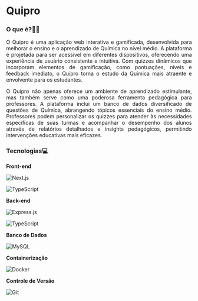 # Quipro

### O que é?👨‍🔬
<p align="justify">
 O Quipro é uma aplicação web interativa e gamificada, desenvolvida para melhorar o ensino e o aprendizado de Química no nível médio. A plataforma é projetada para ser acessível em diferentes dispositivos, oferecendo uma experiência de usuário consistente e intuitiva. Com quizzes dinâmicos que incorporam elementos de gamificação, como pontuações, níveis e feedback imediato, o Quipro torna o estudo da Química mais atraente e envolvente para os estudantes.
<p>
<p align="justify">
O Quipro não apenas oferece um ambiente de aprendizado estimulante, mas também serve como uma poderosa ferramenta pedagógica para professores. A plataforma inclui um banco de dados diversificado de questões de Química, abrangendo tópicos essenciais do ensino médio. Professores podem personalizar os quizzes para atender às necessidades específicas de suas turmas e acompanhar o desempenho dos alunos através de relatórios detalhados e insights pedagógicos, permitindo intervenções educativas mais eficazes.
<p>

### Tecnologias💻

**Front-end**

![Next.js](https://img.shields.io/badge/-Next.js-0070f3?logo=next.js&logoColor=white&style=flat)

![TypeScript](https://img.shields.io/badge/-TypeScript-3178C6?logo=typescript&logoColor=white&style=flat)

**Back-end**

![Express.js](https://img.shields.io/badge/-Express.js-4E4E4E?logo=express&logoColor=white&style=flat)

![TypeScript](https://img.shields.io/badge/-TypeScript-3178C6?logo=typescript&logoColor=white&style=flat)

**Banco de Dados**

![MySQL](https://img.shields.io/badge/-MySQL-4479A1?logo=mysql&logoColor=white&style=flat)

**Containerização**

![Docker](https://img.shields.io/badge/-Docker-2496ED?logo=docker&logoColor=white&style=flat)

**Controle de Versão**

![Git](https://img.shields.io/badge/-Git-F05032?logo=git&logoColor=white&style=flat)